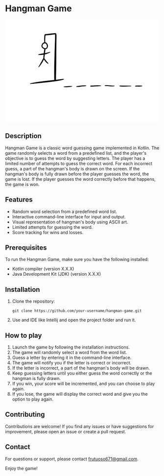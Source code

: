 # Hangman Game

![Hangman](hangman-image.png)

## Description

Hangman Game is a classic word guessing game implemented in Kotlin. The game randomly selects a word from a predefined list, and the player's objective is to guess the word by suggesting letters. The player has a limited number of attempts to guess the correct word. For each incorrect guess, a part of the hangman's body is drawn on the screen. If the hangman's body is fully drawn before the player guesses the word, the game is lost. If the player guesses the word correctly before that happens, the game is won.

## Features

- Random word selection from a predefined word list.
- Interactive command-line interface for input and output.
- Visual representation of hangman's body using ASCII art.
- Limited attempts for guessing the word.
- Score tracking for wins and losses.

## Prerequisites

To run the Hangman Game, make sure you have the following installed:

- Kotlin compiler (version X.X.X)
- Java Development Kit (JDK) (version X.X.X)

## Installation

1. Clone the repository:

   ```shell
   git clone https://github.com/your-username/hangman-game.git
   
2. Use and IDE like Intellij and open the project folder and run it.

## How to play

1. Launch the game by following the installation instructions.
2. The game will randomly select a word from the word list.
3. Guess a letter by entering it in the command-line interface.
4. The game will notify you if the letter is correct or incorrect.
5. If the letter is incorrect, a part of the hangman's body will be drawn.
6. Keep guessing letters until you either guess the word correctly or the hangman is fully drawn.
7. If you win, your score will be incremented, and you can choose to play again.
8. If you lose, the game will display the correct word and give you the option to play again.

## Contributing
Contributions are welcome! If you find any issues or have suggestions for improvement, please open an issue or create a pull request.

## Contact
For questions or support, please contact frutuoso671@gmail.com.

Enjoy the game!
